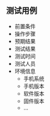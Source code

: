 ## 测试用例

- 前置条件
- 操作步骤
- 预期结果
- 测试结果
- 测试时间
- 测试人员
- 环境信息
  - 手机系统
  - 手机版本
  - 软件版本
  - 固件版本
  - ...
